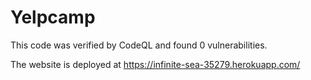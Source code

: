 # Yelpcamp

This code was verified by CodeQL and found 0 vulnerabilities.

The website is deployed at https://infinite-sea-35279.herokuapp.com/
